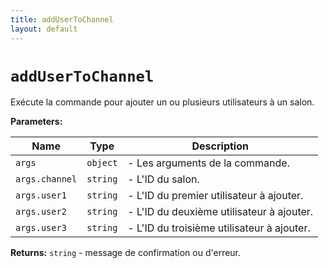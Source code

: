 ```yaml
---
title: addUserToChannel
layout: default
---
```


# `addUserToChannel`

Exécute la commande pour ajouter un ou plusieurs utilisateurs à un salon.

**Parameters:**

| Name | Type | Description |
| ---- | ---- | ----------- |
| `args` | `object` | - Les arguments de la commande. |
| `args.channel` | `string` | - L'ID du salon. |
| `args.user1` | `string` | - L'ID du premier utilisateur à ajouter. |
| `args.user2` | `string` | - L'ID du deuxième utilisateur à ajouter. |
| `args.user3` | `string` | - L'ID du troisième utilisateur à ajouter. |

**Returns:** `string` - message de confirmation ou d'erreur.

